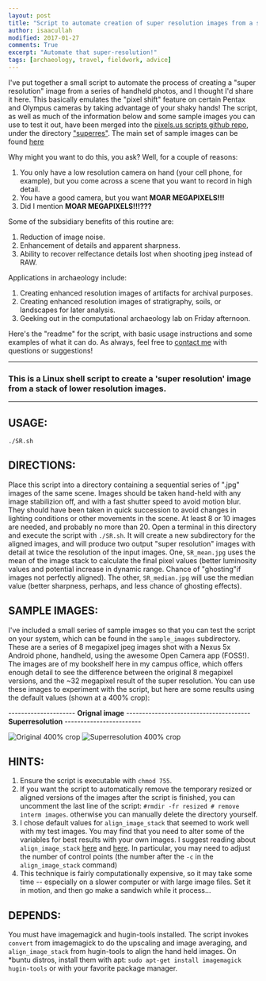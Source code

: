 ```yaml
---
layout: post
title: "Script to automate creation of super resolution images from a series of handheld shots"
author: isaacullah
modified: 2017-01-27
comments: True
excerpt: "Automate that super-resolution!"
tags: [archaeology, travel, fieldwork, advice]
---
```


I've put together a small script to automate the process of creating a "super resolution" image from a series of handheld photos, and I thought I'd share it here. This basically emulates the "pixel shift" feature on certain Pentax and Olympus cameras by taking advantage of your shaky hands! The script, as well as much of the information below and some sample images you can use to test it out, have been merged into the [pixels.us scripts github repo](https://github.com/pixlsus/Scripts), under the directory ["superres"](https://github.com/pixlsus/Scripts/tree/master/superres). The main set of sample images can be found [here](https://github.com/pixlsus/Scripts/tree/master/superres/sample_images)

Why might you want to do this, you ask? Well, for a couple of reasons:
1. You only have a low resolution camera on hand (your cell phone, for example), but you come across a scene that you want to record in high detail.
2. You have a good camera, but you want **MOAR MEGAPIXELS!!!**
3. Did I mention **MOAR MEGAPIXELS!!!???**

Some of the subsidiary benefits of this routine are: 
1. Reduction of image noise. 
2. Enhancement of details and apparent sharpness.
3. Ability to recover relfectance details lost when shooting jpeg instead of RAW.

Applications in archaeology include: 
1. Creating enhanced resolution images of artifacts for archival purposes.
2. Creating enhanced resolution images of stratigraphy, soils, or landscapes for later analysis. 
3. Geeking out in the computational archaeology lab on Friday afternoon.


Here's the "readme" for the script, with basic usage instructions and some examples of what it can do. As always, feel free to <a href="mailto:isaaciullah@gmail.com">contact me</a> with questions or suggestions!

***

### This is a Linux shell script to create a 'super resolution' image from a stack of lower resolution images.

***


## USAGE:
`./SR.sh`

## DIRECTIONS:
Place this script into a directory containing a sequential series of ".jpg" images of the same scene. Images should be taken hand-held with any image stabilizion off, and with a fast shutter speed to avoid motion blur. They should have been taken in quick succession to avoid changes in lighting conditions or other movements in the scene. At least 8 or 10 images are needed, and probably no more than 20.
Open a terminal in this directory and execute the script with `./SR.sh`. It will create a new subdirectory for the aligned images, and will produce two output "super resolution" images with detail at twice the resolution of the input images. One, `SR_mean.jpg` uses the mean of the image stack to calculate the final pixel values (better luminosity values and potential increase in dynamic range. Chance of "ghosting"if images not perfectly aligned). The other, `SR_median.jpg` will use the median value (better sharpness, perhaps, and less chance of ghosting effects).

## SAMPLE IMAGES:
I've included a small series of sample images so that you can test the script on your system, which can be found in the `sample_images` subdirectory. These are a series of 8 megapixel jpeg images shot with a Nexus 5x Android phone, handheld, using the awesome Open Camera app (FOSS!). The images are of my bookshelf here in my campus office, which offers enough detail to see the difference between the original 8 megapixel versions, and the ~32 megapixel result of the super resolution. You can use these images to experiment with the script, but  here are some results using the default values (shown at a 400% crop):


--------------------- **Orignal image** --------------------------------------- **Superresolution** ------------------------

 ![Original 400% crop](http://i.imgur.com/JMHa3bX.jpg  "Original 400% crop")  ![Superresolution 400% crop](http://i.imgur.com/yczvAdv.jpg  "Superresolution 400% crop")


## HINTS:
1.  Ensure the script is executable with `chmod 755`.
2.  If you want the script to automatically remove the temporary resized or aligned versions of the images after the script is finished, you can uncomment the last line of the script: `#rmdir -fr resized # remove interm images`. otherwise you can manually delete the directory yourself.
3. I chose default values for `align_image_stack` that seemed to work well with my test images. You may find that you need to alter some of the variables for best results with your own images. I suggest reading about `align_image_stack` [here](http://wiki.panotools.org/Align_image_stack) and [here](http://photo.stackexchange.com/questions/83178/cannot-align-images-with-align-image-stack). In particular, you may need to adjust the number of control points (the number after the `-c` in the `align_image_stack` command)
4. This technique is fairly computationally expensive, so it may take some time -- especially on a slower computer or with large image files. Set it in motion, and then go make a sandwich while it process...

## DEPENDS:
You must have imagemagick and hugin-tools installed. The script invokes `convert` from imagemagick to do the upscaling and image averaging, and `align_image_stack` from hugin-tools to align the hand held images. On *buntu distros, install them with apt: `sudo apt-get install imagemagick hugin-tools` or with your favorite package manager.

